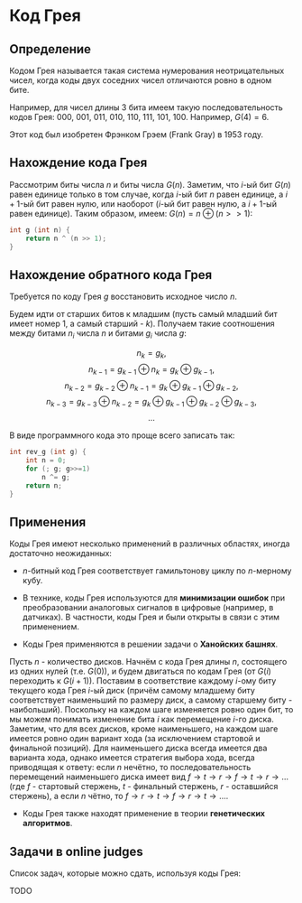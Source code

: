 # Код Грея

## Определение

Кодом Грея называется такая система нумерования неотрицательных чисел, когда коды двух соседних чисел отличаются ровно в одном бите.

Например, для чисел длины 3 бита имеем такую последовательность кодов Грея: $000$, $001$, $011$, $010$, $110$, $111$, $101$, $100$. Например, $G(4)=6$.

Этот код был изобретен Фрэнком Грэем (Frank Gray) в 1953 году.

## Нахождение кода Грея

Рассмотрим биты числа $n$ и биты числа $G(n)$. Заметим, что $i$-ый бит $G(n)$ равен единице только в том случае, когда $i$-ый бит $n$ равен единице, а $i+1$-ый бит равен нулю, или наоборот ($i$-ый бит равен нулю, а $i+1$-ый равен единице). Таким образом, имеем: $G(n) = n \oplus (n>>1)$:

<!--- TODO: specify code snippet id -->
``` cpp
int g (int n) {
    return n ^ (n >> 1);
}
```

## Нахождение обратного кода Грея

Требуется по коду Грея $g$ восстановить исходное число $n$.

Будем идти от старших битов к младшим (пусть самый младший бит имеет номер 1, а самый старший - $k$). Получаем такие соотношения между битами $n_i$ числа $n$ и битами $g_i$ числа $g$:

$$ n_k = g_k, $$
$$ n_{k-1} = g_{k-1} \oplus n_k = g_k \oplus g_{k-1}, $$
$$ n_{k-2} = g_{k-2} \oplus n_{k-1} = g_k \oplus g_{k-1} \oplus g_{k-2}, $$
$$ n_{k-3} = g_{k-3} \oplus n_{k-2} = g_k \oplus g_{k-1} \oplus g_{k-2} \oplus g_{k-3}, $$
$$ \ldots $$

В виде программного кода это проще всего записать так:

<!--- TODO: specify code snippet id -->
``` cpp
int rev_g (int g) {
    int n = 0;
    for (; g; g>>=1)
        n ^= g;
    return n;
}
```

## Применения

Коды Грея имеют несколько применений в различных областях, иногда достаточно неожиданных:

* $n$-битный код Грея соответствует гамильтонову циклу по $n$-мерному кубу.

* В технике, коды Грея используются для **минимизации ошибок** при преобразовании аналоговых сигналов в цифровые (например, в датчиках). В частности, коды Грея и были открыты в связи с этим применением.

* Коды Грея применяются в решении задачи о **Ханойских башнях**.

Пусть $n$ - количество дисков. Начнём с кода Грея длины $n$, состоящего из одних нулей (т.е. $G(0)$), и будем двигаться по кодам Грея (от $G(i)$ переходить к $G(i+1)$). Поставим в соответствие каждому $i$-ому биту текущего кода Грея $i$-ый диск (причём самому младшему биту соответствует наименьший по размеру диск, а самому старшему биту - наибольший). Поскольку на каждом шаге изменяется ровно один бит, то мы можем понимать изменение бита $i$ как перемещение $i$-го диска. Заметим, что для всех дисков, кроме наименьшего, на каждом шаге имеется ровно один вариант хода (за исключением стартовой и финальной позиций). Для наименьшего диска всегда имеется два варианта хода, однако имеется стратегия выбора хода, всегда приводящая к ответу: если $n$ нечётно, то последовательность перемещений наименьшего диска имеет вид $f \rightarrow t \rightarrow r \rightarrow f \rightarrow t \rightarrow r \rightarrow \ldots$ (где $f$ - стартовый стержень, $t$ - финальный стержень, $r$ - оставшийся стержень), а если $n$ чётно, то $f \rightarrow r \rightarrow t \rightarrow f \rightarrow r \rightarrow t \rightarrow \ldots$.

* Коды Грея также находят применение в теории **генетических алгоритмов**.

## Задачи в online judges

Список задач, которые можно сдать, используя коды Грея:

TODO
